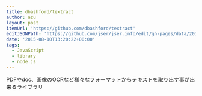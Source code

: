 ```yaml
---
title: dbashford/textract
author: azu
layout: post
itemUrl: 'https://github.com/dbashford/textract'
editJSONPath: 'https://github.com/jser/jser.info/edit/gh-pages/data/2015/08/index.json'
date: '2015-08-10T13:20:22+00:00'
tags:
  - JavaScript
  - library
  - node.js
---
```

PDFやdoc、画像のOCRなど様々なフォーマットからテキストを取り出す事が出来るライブラリ
